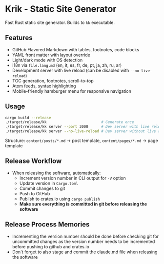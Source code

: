 # Krik - Static Site Generator

Fast Rust static site generator. Builds to `kk` executable.

## Features
- GitHub Flavored Markdown with tables, footnotes, code blocks
- YAML front matter with layout override
- Light/dark mode with OS detection
- i18n via `file.lang.md` (en, it, es, fr, de, pt, ja, zh, ru, ar)
- Development server with live reload (can be disabled with `--no-live-reload`)
- TOC generation, footnotes, scroll-to-top
- Atom feeds, syntax highlighting
- Mobile-friendly hamburger menu for responsive navigation

## Usage
```bash
cargo build --release
./target/release/kk                         # Generate once
./target/release/kk server --port 3000      # Dev server with live reload
./target/release/kk server --no-live-reload # Dev server without live reload (mobile-safe)
```

Structure: `content/posts/*.md` → post template, `content/pages/*.md` → page template

## Release Workflow

- When releasing the software, automatically:
  - Increment version number in CLI output for `-V` option
  - Update version in `Cargo.toml`
  - Commit changes to git
  - Push to GitHub
  - Publish to crates.io using `cargo publish`
  - **Make sure everything is committed in git before releasing the software**

## Release Process Memories

- Incrementing the version number should be done before checking git for uncommitted changes as the version number needs to be incremented before pushing to github and crates.io
- Don't forget to also stage and commit the claude.md file when releasing the software